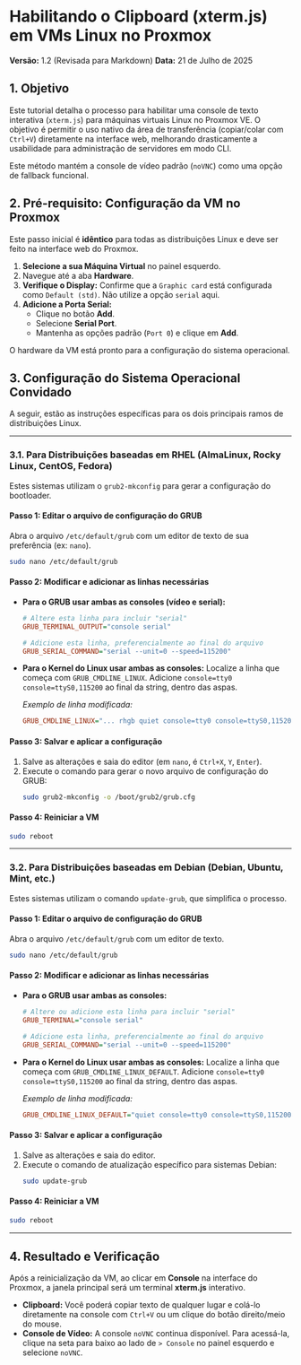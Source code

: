 # Habilitando o Clipboard (xterm.js) em VMs Linux no Proxmox

**Versão:** 1.2 (Revisada para Markdown)
**Data:** 21 de Julho de 2025

## 1. Objetivo

Este tutorial detalha o processo para habilitar uma console de texto interativa (`xterm.js`) para máquinas virtuais Linux no Proxmox VE. O objetivo é permitir o uso nativo da área de transferência (copiar/colar com `Ctrl+V`) diretamente na interface web, melhorando drasticamente a usabilidade para administração de servidores em modo CLI.

Este método mantém a console de vídeo padrão (`noVNC`) como uma opção de fallback funcional.

## 2. Pré-requisito: Configuração da VM no Proxmox

Este passo inicial é **idêntico** para todas as distribuições Linux e deve ser feito na interface web do Proxmox.

1.  **Selecione a sua Máquina Virtual** no painel esquerdo.
2.  Navegue até a aba **Hardware**.
3.  **Verifique o Display:** Confirme que a `Graphic card` está configurada como `Default (std)`. Não utilize a opção `serial` aqui.
4.  **Adicione a Porta Serial:**
    -   Clique no botão **Add**.
    -   Selecione **Serial Port**.
    -   Mantenha as opções padrão (`Port 0`) e clique em **Add**.

O hardware da VM está pronto para a configuração do sistema operacional.

## 3. Configuração do Sistema Operacional Convidado

A seguir, estão as instruções específicas para os dois principais ramos de distribuições Linux.

---

### 3.1. Para Distribuições baseadas em RHEL (AlmaLinux, Rocky Linux, CentOS, Fedora)

Estes sistemas utilizam o `grub2-mkconfig` para gerar a configuração do bootloader.

#### Passo 1: Editar o arquivo de configuração do GRUB
Abra o arquivo `/etc/default/grub` com um editor de texto de sua preferência (ex: `nano`).
```bash
sudo nano /etc/default/grub
```

#### Passo 2: Modificar e adicionar as linhas necessárias
-   **Para o GRUB usar ambas as consoles (vídeo e serial):**
    ```ini
    # Altere esta linha para incluir "serial"
    GRUB_TERMINAL_OUTPUT="console serial"
    
    # Adicione esta linha, preferencialmente ao final do arquivo
    GRUB_SERIAL_COMMAND="serial --unit=0 --speed=115200"
    ```

-   **Para o Kernel do Linux usar ambas as consoles:**
    Localize a linha que começa com `GRUB_CMDLINE_LINUX`. Adicione `console=tty0 console=ttyS0,115200` ao final da string, dentro das aspas.
    
    *Exemplo de linha modificada:*
    ```ini
    GRUB_CMDLINE_LINUX="... rhgb quiet console=tty0 console=ttyS0,115200"
    ```

#### Passo 3: Salvar e aplicar a configuração
1.  Salve as alterações e saia do editor (em `nano`, é `Ctrl+X`, `Y`, `Enter`).
2.  Execute o comando para gerar o novo arquivo de configuração do GRUB:
    ```bash
    sudo grub2-mkconfig -o /boot/grub2/grub.cfg
    ```

#### Passo 4: Reiniciar a VM
```bash
sudo reboot
```

---

### 3.2. Para Distribuições baseadas em Debian (Debian, Ubuntu, Mint, etc.)

Estes sistemas utilizam o comando `update-grub`, que simplifica o processo.

#### Passo 1: Editar o arquivo de configuração do GRUB
Abra o arquivo `/etc/default/grub` com um editor de texto.
```bash
sudo nano /etc/default/grub
```

#### Passo 2: Modificar e adicionar as linhas necessárias
-   **Para o GRUB usar ambas as consoles:**
    ```ini
    # Altere ou adicione esta linha para incluir "serial"
    GRUB_TERMINAL="console serial"
    
    # Adicione esta linha, preferencialmente ao final do arquivo
    GRUB_SERIAL_COMMAND="serial --unit=0 --speed=115200"
    ```

-   **Para o Kernel do Linux usar ambas as consoles:**
    Localize a linha que começa com `GRUB_CMDLINE_LINUX_DEFAULT`. Adicione `console=tty0 console=ttyS0,115200` ao final da string, dentro das aspas.
    
    *Exemplo de linha modificada:*
    ```ini
    GRUB_CMDLINE_LINUX_DEFAULT="quiet console=tty0 console=ttyS0,115200"
    ```

#### Passo 3: Salvar e aplicar a configuração
1.  Salve as alterações e saia do editor.
2.  Execute o comando de atualização específico para sistemas Debian:
    ```bash
    sudo update-grub
    ```

#### Passo 4: Reiniciar a VM
```bash
sudo reboot
```

---

## 4. Resultado e Verificação

Após a reinicialização da VM, ao clicar em **Console** na interface do Proxmox, a janela principal será um terminal **xterm.js** interativo.

-   **Clipboard:** Você poderá copiar texto de qualquer lugar e colá-lo diretamente na console com `Ctrl+V` ou um clique do botão direito/meio do mouse.
-   **Console de Vídeo:** A console `noVNC` continua disponível. Para acessá-la, clique na seta para baixo ao lado de `> Console` no painel esquerdo e selecione `noVNC`.
